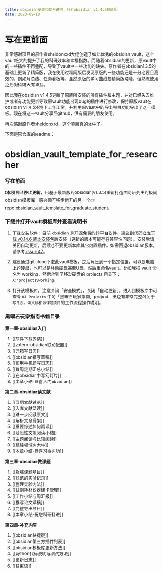 ```yaml
---
title: obsidian安装和使用说明，针对obsidian v1.4.5的适配
date: 2023-09-18
---
```

# 写在更前面

非常感谢项目的原作者sheldonxxd大佬创造了如此优秀的obsidian vault，这个vault极大的提升了我的科研效率和幸福指数。而随着obsidian的更新，原vault中的一些插件不再适配，导致了vault中一些功能的缺失。原作者在obsidian1.3.5的基础上更新了精简版，我在使用过精简版后发现原版的一些功能还是十分必要且高效的，例如月总结、任务看板等，虽然原版的学习曲线较精简版略陡，但熟练使用之后对科研大有裨益。

因此我在obsidian v1.4.5更新了原版所安装的所有插件和主题，并对已经失去维护或者有功能更新导致原vault功能出现bug的插件进行修改，保持原版vault在obsidian v1.4.5环境下工作正常，并利用原vault中的导出项目功能导出了这一模板。现在将这一vault分享至github，供有需要的朋友使用。

再次感谢原作者sheldonxxd，这个项目真的太牛了。

下面是原仓库的readme：

# obsidian_vault_template_for_researcher

### 写在前面

**❗本项目已停止更新**，已基于最新版的obsidian(v1.3.5)重新打造面向研究生的极简obsidian模板库，感兴趣可移步新开的另一个👉repo:[obsidian_vault_template_for_graduate_student](https://github.com/sheldonxxd/obsidian_vault_template_for_graduate_student)。


### 下载并打开vault模板库并查看说明书

1. 下载安装软件：目前 obsidian 是开源免费的跨平台软件，建议[到代码仓库下载 v0.14.6 版本安装包](https://github.com/obsidianmd/obsidian-releases/releases/tag/v0.14.6)后安装（更新的版本可能存在兼容性问题）。安装后请关闭自动更新，后续也不要更新本库其它内置插件。如需回退obsidian版本，请参考[ issue 47](https://github.com/sheldonxxd/obsidian_vault_template_for_researcher/issues/47)。

2. 建议通过git clone下载此vault模板，之后解压到一个指定位置，可以是电脑上的硬盘，也可以是移动硬盘甚至U盘，然后重命名vault。比如我把 vault 命名为 working，然后放到了移动硬盘的 projects 目录下：`X:\projects\working`。

3. 打开该模板库，注意关闭「安全模式」，关闭「自动更新」，进入到模板库中可查看 `03-Projects` 中的「黑曜石玩家指南」project，里边有非常完整的关于 `写日志`，`读文献`和`做课题项目`的工作流程操作说明。


### 黑曜石玩家指南书籍目录

**第一章-obsidian入门** 

1. [[软件下载安装]]
2. [[zotero-obsidian联动配置]]
3. [[开箱写日志]]
4. [[obsidian撰写草稿]]
5. [[使用手机撰写日志]]
6. [[每周定期汇总小结]]
7. [[在obsidian中写幻灯片]]
8. [[本章小结-恭喜入门obsidian]]

**第二章-obsidian读文献**

1. [[当期文献速览]] 
2. [[入库文献泛读]] 
3. [[进一步阅读原文]] 
4. [[解析文章骨架]] 
5. [[重要综述如何阅读]] 
6. [[阶段性文献阅读小结]] 
7. [[主题阅读与比较阅读]] 
8. [[跟踪领域内大牛]] 
9. [[本章小结-恭喜习得内功]]

**第三章-obsidian做课题**

1. [[新建课题项目]] 
2. [[规范的实验记录]] 
3. [[整理实验方法]] 
4. [[试剂耗材仪器建卡管理]] 
5. [[工作小结与周汇报]] 
6.  [[撰写论文草稿]] 
7.  [[完整导出项目]]
8.  [[本章小结-祝您科研精进]]

**第四章-补充内容**

1. [[obsidian快捷键]]
2. [[obsidian第三方插件列表]]
3. [[obsidian模板库更新方法]]
4. [[python代码说明与调试方法]]
5. [[更新日志]]
6. [[结束语]]
